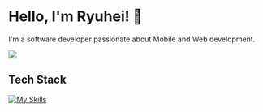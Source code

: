 # Hello, I'm Ryuhei! 👋

I'm a software developer passionate about Mobile and Web development.


![](https://github-readme-stats.vercel.app/api/top-langs?username=ryuheisato&show_icons=true&locale=en&layout=compact)

## Tech Stack

[![My Skills](https://skillicons.dev/icons?i=js,ts,py,java,nodejs,react,nextjs,nestjs,redux,prisma,supabase,docker)](https://skillicons.dev) <br /><br />
